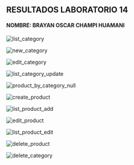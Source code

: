 <h2>RESULTADOS LABORATORIO 14</h2>
<h4>NOMBRE: BRAYAN OSCAR CHAMPI HUAMANI</h4>

![list_category](https://user-images.githubusercontent.com/76668218/143176614-0d0805d7-e876-48bc-b0a0-f14228dae947.png)

![new_category](https://user-images.githubusercontent.com/76668218/143176673-fa9bdc45-ee00-4df5-a37c-5fdb42d9c41b.png)

![edit_category](https://user-images.githubusercontent.com/76668218/143176739-370c69a8-96c4-4518-98d0-0510343d2510.png)

![list_category_update](https://user-images.githubusercontent.com/76668218/143176844-bb895835-93d7-4e0c-b9bc-2a60913b1f78.png)

![product_by_category_null](https://user-images.githubusercontent.com/76668218/143176768-d0002b14-2ae8-4c07-a4c5-8a9a60522cb3.png)

![create_product](https://user-images.githubusercontent.com/76668218/143176776-d66c98c3-5bee-41c2-9dd6-b4f3f251afeb.png)

![list_product_add](https://user-images.githubusercontent.com/76668218/143176786-00da6b98-ae3d-4d9b-97f3-5d4cf5edd4d9.png)

![edit_product](https://user-images.githubusercontent.com/76668218/143176795-ef23f61b-02d4-4f45-a7e8-6554c27db220.png)

![list_product_edit](https://user-images.githubusercontent.com/76668218/143176806-44817781-bda6-4ddb-9b50-6cc4c3aab511.png)

![delete_product](https://user-images.githubusercontent.com/76668218/143176813-b5baca98-15db-4e0c-955c-3c2feb9650a4.png)

![delete_category](https://user-images.githubusercontent.com/76668218/143176817-48b60bc5-5e95-416d-894b-a3052a813ad3.png)

